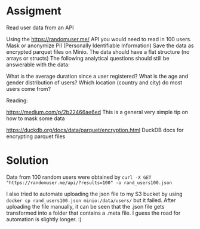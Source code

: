 # Assigment
Read user data from an API

Using the https://randomuser.me/ API you would need to read in 100 users.
Mask or anonymize PII (Personally Identifiable Information)
Save the data as encrypted parquet files on Minio. The data should have a flat structure (no arrays or structs)
The following analytical questions should still be answerable with the data:

What is the average duration since a user registered?
What is the age and gender distribution of users?
Which location (country and city) do most users come from?

Reading:

https://medium.com/p/2b22466ae6ed
This is a general very simple tip on how to mask some data

https://duckdb.org/docs/data/parquet/encryption.html
DuckDB docs for encrypting parquet files

# Solution
Data from 100 random users were obtained by
`curl -X GET "https://randomuser.me/api/?results=100" -o rand_users100.json`

I also tried to automate uploading the json file to my S3 bucket by using
`docker cp rand_users100.json minio:/data/users/`
but it failed. After uploading the file manually, it can be seen that the .json file gets transformed into a folder that contains a .meta file. I guess the road for automation is slightly longer. :)



